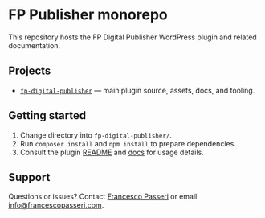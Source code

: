 # FP Publisher monorepo

This repository hosts the FP Digital Publisher WordPress plugin and related documentation.

## Projects

- [`fp-digital-publisher`](fp-digital-publisher/) — main plugin source, assets, docs, and tooling.

## Getting started

1. Change directory into `fp-digital-publisher/`.
2. Run `composer install` and `npm install` to prepare dependencies.
3. Consult the plugin [README](fp-digital-publisher/README.md) and [docs](fp-digital-publisher/docs/) for usage details.

## Support

Questions or issues? Contact [Francesco Passeri](https://francescopasseri.com) or email [info@francescopasseri.com](mailto:info@francescopasseri.com).
